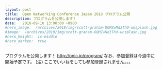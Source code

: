 ```yaml
---
layout: post
title:  Open NetworkIng Conference Japan 2018 プログラム公開
description: プログラムを公開します！
date:   2018-09-10 13:00:00 +0900
#hero_image:  /archives/2018/img/scott-graham-OQMZwNd3ThU-unsplash.jpg
#image:  /archives/2018/img/scott-graham-OQMZwNd3ThU-unsplash.jpg
#hero_height:  is-middle
#hero_darken:  true
---
```


プログラムを公開します！
http://onic.jp/program/
なお、参加登録は今週中に開始予定です。
(注) ここでいいねをしても参加登録されません。。。